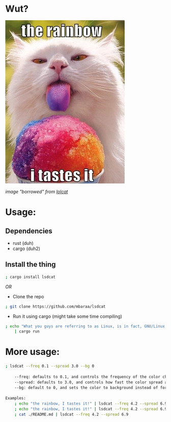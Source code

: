 # Wut?

![](https://github.com/mbaraa/lsdcat/raw/main/assets/nom.jpg)

_image "borrowed" from [lolcat](https://github.com/busyloop/lolcat/blob/master/ass/nom.jpg)_

# Usage:

## Dependencies

- rust (duh)
- cargo (duh2)

## Install the thing

```bash
; cargo install lsdcat
```

_OR_

- Clone the repo

```bash
; git clone https://github.com/mbaraa/lsdcat
```

- Run it using cargo (might take some time compiling)

```bash
; echo "What you guys are referring to as Linux, is in fact, GNU/Linux, or as I've recently taken to calling it, GNU plus Linux. Linux is not an operating system unto itself, but rather another free component of a fully functioning GNU system made useful by the GNU corelibs, shell utilities and vital system components comprising a full OS as defined by POSIX. Many computer users run a modified version of the GNU system every day, without realizing it. Through a peculiar turn of events, the version of GNU which is widely used today is often called \"Linux\", and many of its users are not aware that it is basically the GNU system, developed by the GNU Project. There really is a Linux, and these people are using it, but it is just a part of the system they use. Linux is the kernel: the program in the system that allocates the machine's resources to the other programs that you run. The kernel is an essential part of an operating system, but useless by itself; it can only function in the context of a complete operating system. Linux is normally used in combination with the GNU operating system: the whole system is basically GNU with Linux added, or GNU/Linux. All the so-called \"Linux\" distributions are really distributions of GNU/Linux."
    | cargo run
```

# More usage:

```bash
; lsdcat --freq 0.1 --spread 3.0 --bg 0

    --freq: defaults to 0.1, and controls the frequency of the color change.
    --spread: defaults to 3.0, and controls how fast the color spread across characters.
    --bg: default to 0, and sets the color to background instead of foreground when set to 1.

Examples:
    ; echo "the rainbow, I tastes it!" | lsdcat --freq 4.2 --spread 6.9
    ; echo "the rainbow, I tastes it!" | lsdcat --freq 4.2 --spread 6.9 --bg 1
    ; cat ./README.md | lsdcat --freq 4.2 --spread 6.9
```
